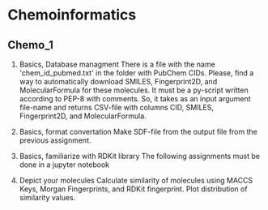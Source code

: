 # Chemoinformatics
## Chemo_1
1. Basics, Database managment
There is a file with the name 'chem_id_pubmed.txt' in the folder with PubChem CIDs. Please, find a way to automatically download SMILES, Fingerprint2D, and MolecularFormula for these molecules. It must be a py-script written according to PEP-8 with comments. So, it takes as an input argument file-name and returns CSV-file with columns CID, SMILES, Fingerprint2D, and MolecularFormula.

2. Basics, format convertation
Make SDF-file from the output file from the previous assignment.

3. Basics, familiarize with RDKit library
The following assignments must be done in a jupyter notebook

4. Depict your molecules
Calculate similarity of molecules using MACCS Keys, Morgan Fingerprints, and RDKit fingerprint. Plot distribution of similarity values.
